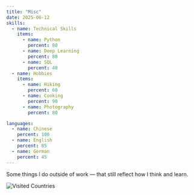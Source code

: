 ```yaml
---
title: "Misc"
date: 2025-06-12
skills:
  - name: Technical Skills
    items:
      - name: Python
        percent: 80
      - name: Deep Learning
        percent: 80
      - name: SQL
        percent: 40
  - name: Hobbies
    items:
      - name: Hiking
        percent: 60
      - name: Cooking
        percent: 90
      - name: Photography
        percent: 80

languages:
  - name: Chinese
    percent: 100
  - name: English
    percent: 85
  - name: German
    percent: 45
---
```


Some things I do outside of work — that still reflect how I think and learn.

![Visited Countries](/myvisitedmap.png)
